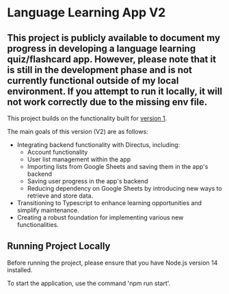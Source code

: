 # Language Learning App V2

## This project is publicly available to document my progress in developing a language learning quiz/flashcard app. However, please note that it is still in the development phase and is not currently functional outside of my local environment. If you attempt to run it locally, it will not work correctly due to the missing env file.

This project builds on the functionality built for [version 1](https://github.com/TimFau/language-learning-app). 

The main goals of this version (V2) are as follows:
- Integrating backend functionality with Directus, including:
    - Account functionality
    - User list management within the app
    - Importing lists from Google Sheets and saving them in the app's backend
    - Saving user progress in the app's backend
    - Reducing dependency on Google Sheets by introducing new ways to retrieve and store data.
- Transitioning to Typescript to enhance learning opportunities and simplify maintenance.
- Creating a robust foundation for implementing various new functionalities.

## Running Project Locally

Before running the project, please ensure that you have Node.js version 14 installed.

To start the application, use the command 'npm run start'.
